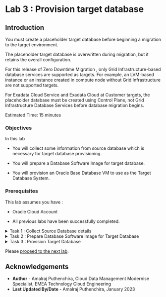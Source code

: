 # Lab 3 : Provision target database

## Introduction

You must create a placeholder target database before beginning a migration to the target environment. 

The placeholder target database is overwritten during migration, but it retains the overall configuration.

For this release of Zero Downtime Migration , only Grid Infrastructure-based database services are supported as targets. For example, an LVM-based instance or an instance created in compute node without Grid Infrastructure are not supported targets.

For Exadata Cloud Service and Exadata Cloud at Customer targets, the placeholder database must be created using Control Plane, not Grid Infrastructure Database Services before database migration begins.

Estimated Time: 15 minutes

### Objectives

In this lab

* You will collect some information from source database which is necessary for target database provisioning.

* You will prepare a Database Software Image for target database.

* You will provision an Oracle Base Database VM to use as the Target Database System.

### Prerequisites

This lab assumes you have :

* Oracle Cloud Account

* All previous labs have been successfully completed.

<details><summary>Task 1 : Collect Source Database details </summary>
<p>

**1. Login to the source database system using the Public IP.**

   Username to login : opc 

   Use the private key generated earlier.

**2. Check the Operating System version of the source database.**

   Execute the below command after login in as opc.
   
   cat /etc/os-release

   Please use similar commnads in case above command doesn't work for you ( in case you have selected different source database System than the one specified in Lab 2)

   You will get a output similar to the one below.

   ![Image showing output of command to check OS version ](./images/os_version.png)

   Please note that ZDM Physical Offline Migration will work only for source databases with Linux based Operating System.

**3. Set the database environment to connect to your database.**

   Switch user to "oracle" using below command.

   sudo su - oracle

   Set the environment to connect to your database using below command.

   Type . oraenv and press enter 
    
   Enter ORCL when asked for ORACLE_SID and then press enter    --> Enter your DB name if that is different in case of on premise.

**4.  Check the database version of the source database.**

   In this livelab we have used Oracle Marketplace image for source database for which you know the version that you have selected.

   However , In case you would like to know the database version with latest patches then please use the below command
    
   Execute 'opatch lsinventory' command as oracle user.

   check for the output to determine the exact database version.

**5.  Check the database edition of the source database.**

   In this livelab we have used Oracle Marketplace image for source Database which uses Oracle Database Enterprise Edition.

   However in case you would like know the Database Edition for your on premise Database then refer the below steps.

   Execute the below query after connecting to database using sqlplus.
   ```console
   select banner from v$version;
   ```
   You will receive an output similar to the one below which will have the Database Edition.

   ![Image showing Database Edition of Source database](./images/database_edition.png)

**6. Check database characterset.**
   
   Run the below query to identify the database character set and national characterset.
   ```console
   select PARAMETER,VALUE from nls_database_parameters where parameter like '%NLS%CHARACTERSET';
   ```
   In your ouput NLS_CHARACTERSET is the database Characterset and NLS_NCHAR_CHARACTERSET is the National Characterset.

   Sample output is shown below.

   ![Image showing database and national character set in database](./images/db_charset.png)

**7. Check enryption algorithm under sqlnet.ora.**

   Check the sqlnet.ora to identify any encryption algorithm mentioned.

**8. Generate patch inventory ouput.**

execute "opatch lsinventory" as oracle user in source satabase server.

**9. Download inventory output to the local desktop.**

We will require this file in Task 2.
</p>
</details>

<details><summary>Task 2 : Prepare Database Software Image for Target Database</summary>

1. Navigate to Oracle Base Database.

   Click the navigation menu in the upper left, navigate to Oracle Database and then select Oracle Base Database.

   ![Image showing navigation to Oracle Base Database](./images/navigate_to_database.png)

2. Click on Database software images.

   Select the appropriate compartment and then click on "Database software images" under Resources.

   ![Image showing compartment selection ](./images/compartment.png)

3. Click "Create Database software image".

   Enter Display name as "DBImage-Source-DB" as below.

   ![Image showing Database Software Image Name ](./images/database_image_name.png)

4. Configure database software image.

   Select database version as "19c"   (Same as the major version of your source database)

   Select PSU as 19.16.0.0 ( In case you have selected different version for source database in Lab 2 ,then select that version )

   Upload Oracle Home patch inventory ouput generated in Task 1 as below.

   ![Image showing database version selected for Image ](./images/db_version_info.png)

5. Create database software image.

   Click on "Create Database software image" to create DB Image.

   Please wait for the completion of this task before proceeding to the next task.

</details>

<details><summary>Task 3 : Provision Target Database </summary>
<p>

**1. Navigate to Oracle Base Database in Oracle Console.**

   Click the navigation menu in the upper left, navigate to Oracle Database and then select "Oracle Base Database (VM. BM)" as shown below.

   ![Image showing navigation to Oracle Database](./images/navigate_to_database.png)

**2. Click on the "Create DB System".**
    
   ![Image showing Create DB system option](./images/createdb.png)

**3. Provide Name of the DB System and select compartment.**

   Provide DB System name as "zdm-target-db" and ensure you have selected correct compartment for the DB system.
    
   ![Image showing the updated DB system name](./images/db_system_name.png)

**4.  Modify the shape of the DB System.**

   When you create the database from the console, ensure that your chosen shape can accommodate the source database, plus any future sizing requirements. A good guideline is to use a shape similar to or larger in size than source database.

   For this lab we will use AMD Flex with 1 OCPU.

   Click on the Change Shape and reduce the number of OCPU per node to 1 as below.

   ![Image showing the option to reduce the OCPU](./images/ocpu.png)

   Click on Select a Shape , your final selection will appear as below.

   ![Image showing final selection of DB System Shape](./images/shape.png)

**5. Configure storage.**

   Leave this section as the default.

**6. Configure database edition.**

   Under Configure the DB system , ensure to select "Enterprise Edition" which is the same edition as our Source DB system.

   ![Image showing the selection for Database Edition](./images/edition.png)

   
**7. Upload SSH Keys.**
   
   Under Add SSH keys , upload the SSH Public key generated earlier.

   ![Image showing option to upload SSH key](./images/ssh.png)

**8. Select the appropriate License Type.**

   Select appropriate License Type applicable for you.

**9. Specify the network information.**

   Select ZDM-VCN as VCN and Public Subnet-ZDM-VCN as Client Subnet.

   Provide zdm-target-db as Hostname Prefix.

   ![Image showing the Network select for DB system](./images/network.png)

**10. Click Next**

   Click Next to go to the next page.

**11. Provide database name.**

   If the target database is Exadata Cloud Service or Exadata Cloud at Customer, then the database DB_NAME should be the same as the source database DB_NAME.

   If the target database is Oracle Cloud Infrastructure, then the database DB_NAME can be the same as or different from the source database DB_NAME.

   Our target database is Oracle Base Database and we can specify a same or different name for DB_NAME. 

   We will keep the same DB_NAME as source database for this lab.

   Provide "Database name" as "ORCL" and "Database unique name suffix" as "T"

   ![Image showing the Database Name entered](./images/dbname.png)

**12. Select Database Image.**

   Click on the Change Database Image and select "Custom Database Software Images " as below.

   ![Image showing selection of Database Software Image](./images/custom.png)

   Select the appropriate compartment and select DB Image created in earlier lab as below.

   ![Image showing custom software images created earlier](./images/dbimage.png)

**13. Provide SYS password.**

   Enter SYS password which is same as the SYS password of the source database.

   ![Image showing the provision to enter SYS password](./images/sys.png)

**14. Select database workload type.**

   In this lab , leave it to the default.

**15. Disable database backups.**

   Uncheck the "Enable automatic bakcups" box to disable Database backups.

   We don't need automatic backups until we complete the database migration.

   ![Image showing the option to disable database backups](./images/backup.png)

**16. Select database charactetset.**

   Click on show advanced options.

   Ensure that you have selected same database and national characterset as the source database.

   In this lab source database has below Database and National Characterset.

   Database Characterset : AL32UTF8

   National Characterset : AL16UTF16

   Sample output is shown below.

   ![Image showing the database characterset selected](./images/charset.png)

**17. Start DB System provisioning.**

   Click on the Create DB System to initiate the DB system provisioning.

   ![Image showing the option to start the provisioning](./images/prov-final.png)

   This step is going to take an hour , however you can proceed to next lab while DB System is being provisioned.

</details>
</p>

Please [proceed to the next lab](#next).

## Acknowledgements
* **Author** - Amalraj Puthenchira, Cloud Data Management Modernise Specialist, EMEA Technology Cloud Engineering
* **Last Updated By/Date** - Amalraj Puthenchira, January 2023


